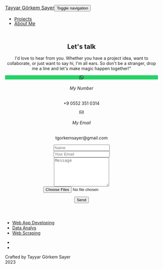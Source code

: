 <!DOCTYPE html>
<html lang="en">

<head>
    <meta charset="utf-8">
    <meta name="viewport" content="width=device-width, initial-scale=1.0, shrink-to-fit=no">
    <title>TGSPortfolio</title>
    <link rel="stylesheet" href="assets/bootstrap/css/bootstrap.min.css">
    <link rel="stylesheet" href="https://fonts.googleapis.com/css?family=Work+Sans:300,400,700,800&amp;display=swap">
    <link rel="stylesheet" href="assets/fonts/fontawesome-all.min.css">
    <link rel="stylesheet" href="assets/css/aos.min.css">
    <link rel="stylesheet" href="assets/css/animate.min.css">
    <link rel="stylesheet" href="assets/css/Contact-Details-icons.css">
    <link rel="stylesheet" href="assets/css/Features-Image-images.css">
    <link rel="stylesheet" href="assets/css/styles.css">
</head>

<body style="background: var(--bs-gray-100);">
    <nav class="navbar navbar-light navbar-expand-md fixed-top text-capitalize flash animated" style="background: var(--bs-gray-100);box-shadow: 0px 0px 8px 0px var(--bs-dark);font-size: 16px;line-height: 15px;" data-bs-spy="scroll" data-bs-target="#navcol-1" data-bs-smooth-scroll="true">
        <div class="container-fluid"><a class="navbar-brand" href="index.html">Tayyar Görkem Sayer</a><button data-bs-toggle="collapse" class="navbar-toggler" data-bs-target="#navcol-1"><span class="visually-hidden">Toggle navigation</span><span class="navbar-toggler-icon"></span></button>
            <div class="collapse navbar-collapse d-lg-flex justify-content-end" id="navcol-1">
                <ul class="navbar-nav" style="font-size: 18px;">
                    <li class="nav-item" data-aos="fade-left" data-aos-delay="50" style="border: 1px solid var(--bs-dark);margin-right: 6px;border-radius: 4px;font-size: 15px;"><a class="nav-link active fw-normal text-center link-dark" href="projects.html">Projects</a></li>
                    <li class="nav-item" data-aos="fade-left" data-aos-delay="50" style="border: 1px solid var(--bs-dark);margin-right: 6px;border-radius: 4px;font-size: 15px;"><a class="nav-link fw-normal link-dark active" data-aos="fade" href="aboutme.html">About Me</a></li>
                </ul>
            </div>
        </div>
    </nav>
    <header data-aos="fade-right" data-aos-delay="50" style="margin-top: 56px;">
        <section>
            <section class="py-4 py-xl-5">
                <div class="container">
                    <div class="row mb-5">
                        <div class="col-md-8 col-xl-6 text-center mx-auto" style="color: var(--bs-black);">
                            <h2>Let's talk</h2>
                            <p>I'd love to hear from you. Whether you have a project idea, want to collaborate, or just want to say hi, I'm all ears. So don't be a stranger, drop me a line and let's make magic happen together!"</p>
                        </div>
                    </div>
                    <div class="row d-flex justify-content-center">
                        <div class="col-md-6 col-lg-4 col-xl-4">
                            <div class="text-dark d-flex flex-column justify-content-center align-items-start h-100">
                                <div class="d-flex align-items-center p-3">
                                    <div class="bs-icon-md bs-icon-rounded bs-icon-primary d-flex flex-shrink-0 justify-content-center align-items-center d-inline-block bs-icon" style="background: #25D366;"><svg xmlns="http://www.w3.org/2000/svg" width="1em" height="1em" fill="currentColor" viewBox="0 0 16 16" class="bi bi-whatsapp">
                                            <path d="M13.601 2.326A7.854 7.854 0 0 0 7.994 0C3.627 0 .068 3.558.064 7.926c0 1.399.366 2.76 1.057 3.965L0 16l4.204-1.102a7.933 7.933 0 0 0 3.79.965h.004c4.368 0 7.926-3.558 7.93-7.93A7.898 7.898 0 0 0 13.6 2.326zM7.994 14.521a6.573 6.573 0 0 1-3.356-.92l-.24-.144-2.494.654.666-2.433-.156-.251a6.56 6.56 0 0 1-1.007-3.505c0-3.626 2.957-6.584 6.591-6.584a6.56 6.56 0 0 1 4.66 1.931 6.557 6.557 0 0 1 1.928 4.66c-.004 3.639-2.961 6.592-6.592 6.592zm3.615-4.934c-.197-.099-1.17-.578-1.353-.646-.182-.065-.315-.099-.445.099-.133.197-.513.646-.627.775-.114.133-.232.148-.43.05-.197-.1-.836-.308-1.592-.985-.59-.525-.985-1.175-1.103-1.372-.114-.198-.011-.304.088-.403.087-.088.197-.232.296-.346.1-.114.133-.198.198-.33.065-.134.034-.248-.015-.347-.05-.099-.445-1.076-.612-1.47-.16-.389-.323-.335-.445-.34-.114-.007-.247-.007-.38-.007a.729.729 0 0 0-.529.247c-.182.198-.691.677-.691 1.654 0 .977.71 1.916.81 2.049.098.133 1.394 2.132 3.383 2.992.47.205.84.326 1.129.418.475.152.904.129 1.246.08.38-.058 1.171-.48 1.338-.943.164-.464.164-.86.114-.943-.049-.084-.182-.133-.38-.232z"></path>
                                        </svg></div>
                                    <div class="px-2">
                                        <h6 class="mb-0">My Number</h6>
                                        <p class="mb-0">+9 0552 351 0314</p>
                                    </div>
                                </div>
                                <div class="d-flex align-items-center p-3">
                                    <div class="bs-icon-md bs-icon-rounded bs-icon-primary d-flex flex-shrink-0 justify-content-center align-items-center d-inline-block bs-icon" style="background: var(--bs-gray-500);"><svg xmlns="http://www.w3.org/2000/svg" width="1em" height="1em" fill="currentColor" viewBox="0 0 16 16" class="bi bi-envelope">
                                            <path fill-rule="evenodd" d="M0 4a2 2 0 0 1 2-2h12a2 2 0 0 1 2 2v8a2 2 0 0 1-2 2H2a2 2 0 0 1-2-2V4Zm2-1a1 1 0 0 0-1 1v.217l7 4.2 7-4.2V4a1 1 0 0 0-1-1H2Zm13 2.383-4.708 2.825L15 11.105V5.383Zm-.034 6.876-5.64-3.471L8 9.583l-1.326-.795-5.64 3.47A1 1 0 0 0 2 13h12a1 1 0 0 0 .966-.741ZM1 11.105l4.708-2.897L1 5.383v5.722Z"></path>
                                        </svg></div>
                                    <div class="px-2">
                                        <h6 class="mb-0">My Email</h6>
                                        <p class="mb-0">tgorkemsayer@gmail.com</p>
                                    </div>
                                </div>
                            </div>
                        </div>
                        <div class="col-md-6 col-lg-5 col-xl-4">
                            <div>
                                <form class="p-3 p-xl-4" data-bss-recipient="73a46acd756f8746ee2c60e226483d56">
                                    <div class="mb-3"><input class="form-control" type="text" id="name-1" name="name" placeholder="Name" required=""></div>
                                    <div class="mb-3"><input class="form-control" type="email" id="email-1" name="email" placeholder="Your Email" required=""></div>
                                    <div class="mb-3"><textarea class="form-control" id="message-1" name="message" rows="6" placeholder="Message"></textarea></div><input class="form-control" type="file" style="margin-bottom: 13px;" multiple="">
                                    <div><button class="btn btn-primary d-block w-100" type="submit">Send </button></div>
                                </form>
                            </div>
                        </div>
                    </div>
                </div>
            </section>
        </section>
    </header>
    <footer class="text-center bg-dark" data-aos="fade-up" data-aos-delay="150" style="color: var(--bs-gray-100);background: var(--bs-white);margin-top: 0px;margin-bottom: 0px;">
        <div class="container text-white py-4 py-lg-5" style="height: 214px;">
            <ul class="list-inline">
                <li class="list-inline-item me-4"><a class="link-light" href="aboutme.html">Web App Developing</a></li>
                <li class="list-inline-item me-4"><a class="link-light" href="aboutme.html">Data Analys</a></li>
                <li class="list-inline-item"><a class="link-light" href="aboutme.html">Web Scraping</a></li>
            </ul>
            <ul class="list-inline">
                <li class="list-inline-item"><a href="https://www.linkedin.com/in/tgorkemsayer/"><i class="fab fa-linkedin fs-1 me-2" data-bs-toggle="tooltip" data-bss-tooltip="" title="My LinkedIn"></i></a></li>
                <li class="list-inline-item" style="color: var(--bs-gray-100);"><a href="https://github.com/tayyargsayer" title="My Github Page"><i class="fab fa-github fs-1 me-2" data-bs-toggle="tooltip" data-bss-tooltip="" style="color: var(--bs-gray-100);" title="My Github"></i></a></li>
            </ul>
            <p class="text-muted mb-0">Crafted by Tayyar Görkem Sayer<br>2023</p>
        </div>
    </footer>
    <script src="assets/bootstrap/js/bootstrap.min.js"></script>
    <script src="assets/js/aos.min.js"></script>
    <script src="assets/js/smart-forms.min.js"></script>
    <script src="assets/js/bs-init.js"></script>
</body>

</html>
